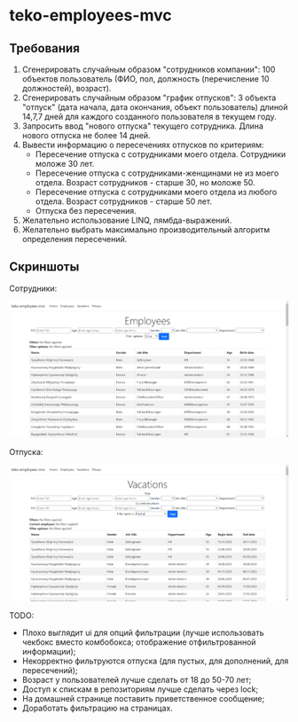 # teko-employees-mvc

## Требования 

1. Сгенерировать случайным образом "сотрудников компании": 100 объектов пользователь (ФИО, пол, должность (перечисление 10 должностей), возраст). 
2. Сгенерировать случайным образом "график отпусков": 3 объекта "отпуск" (дата начала, дата окончания, объект пользователь) длиной 14,7,7 дней для каждого созданного пользователя в текущем году. 
3. Запросить ввод "нового отпуска" текущего сотрудника. Длина нового отпуска не более 14 дней. 
4. Вывести информацию о пересечениях отпусков по критериям: 
    - Пересечение отпуска с сотрудниками моего отдела. Сотрудники моложе 30 лет. 
    - Пересечение отпуска с сотрудниками-женщинами не из моего отдела. Возраст сотрудников - старше 30, но моложе 50. 
    - Пересечение отпуска с сотрудниками моего отдела из любого отдела. Возраст сотрудников - старше 50 лет. 
    - Отпуска без пересечения. 
5. Желательно использование LINQ, лямбда-выражений.
6. Желательно выбрать максимально производительный алгоритм определения пересечений. 

## Скриншоты 

Сотрудники: 

![employees_nofilter](docs/img/employees_nofilter.png)

Отпуска:

![vacations_nofilter](docs/img/vacations_nofilter.png)

TODO: 
- Плохо выглядит ui для опций фильтрации (лучше использовать чекбокс вместо комбобокса; отображение отфильтрованной информации); 
- Некорректно фильтруются отпуска (для пустых, для дополнений, для пересечений); 
- Возраст у пользователей лучше сделать от 18 до 50-70 лет; 
- Доступ к спискам в репозиториям лучше сделать через lock; 
- На домашней странице поставить приветственное сообщение; 
- Доработать фильтрацию на страницах. 
